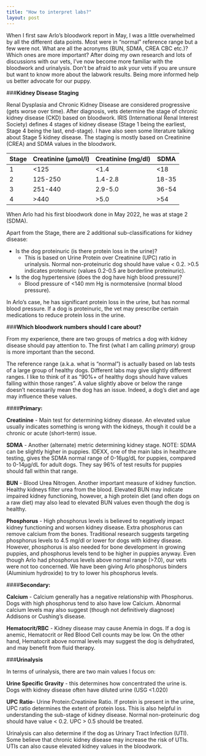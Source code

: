 ```yaml
---
title: "How to interpret labs?"
layout: post
---
```

When I first saw Arlo’s bloodwork report in May, I was a little overwhelmed by all the different data points. Most were in “normal” reference range but a few were not. What are all the acronyms (BUN, SDMA, CREA CBC etc.)? Which ones are more important? After doing my own research and lots of discussions with our vets, I’ve now become more familiar with the bloodwork and urinalysis.  Don’t be afraid to ask your vets if you are unsure but want to know more about the labwork results. Being more informed help us better advocate for our puppy.

###**Kidney Disease Staging**

Renal Dysplasia and Chronic Kidney Disease are considered progressive (gets worse over time). After diagnosis, vets determine the stage of chronic kidney disease (CKD) based on bloodwork.  IRIS (International Renal Interest Society) defines 4 stages of kidney disease (Stage 1 being the earliest, Stage 4 being the last, end-stage). I have also seen some literature talking about Stage 5 kidney disease. The staging is mostly based on Creatinine (CREA) and SDMA values in the bloodwork. 


| Stage      | Creatinine (µmol/l) |  Creatinine (mg/dl) | SDMA |
| ---------- | ----------- |----------- |----------- |
| 1 | <125 | <1.4 | <18 |
| 2 | 125-250 | 1.4-2.8 | 18-35 |
| 3 | 251-440 | 2.9-5.0 | 36-54 |
| 4 | >440 | >5.0 | >54 |


When Arlo had his first bloodwork done in May 2022, he was at stage 2 (SDMA). 

Apart from the Stage, there are 2 additional sub-classifications for kidney disease:

- Is the dog proteinuric (is there protein loss in the urine)?
    - This is based on Urine Protein over Creatinine (UPC) ratio in urinalysis. Normal non-proteinuric dog should have value < 0.2.  >0.5 indicates proteinuric (values 0.2-0.5 are borderline proteinuric).
- Is the dog hypertensive (does the dog have high blood pressure)?
    - Blood pressure of <140 mm Hg is normotensive (normal blood pressure).

In Arlo’s case, he has significant protein loss in the urine, but has normal blood pressure. If a dog is proteinuric, the vet may prescribe certain medications to reduce protein loss in the urine. 

###**Which bloodwork numbers should I care about?**

From my experience, there are two groups of metrics a dog with kidney disease should pay attention to.  The first (what I am calling *primary*) group is more important than the second. 

The reference range (a.k.a. what is “normal”) is actually based on lab tests of a large group of healthy dogs. Different labs may give slightly different ranges. I like to think of it as “90%+ of healthy dogs should have values falling within those ranges”. A value slightly above or below the range doesn’t necessarily mean the dog has an issue. Indeed, a dog’s diet and age may influence these values.

####**Primary:**

**Creatinine** - Main test for determining kidney disease. An elevated value usually indicates something is wrong with the kidneys, though it could be a chronic or acute (short-term) issue. 

**SDMA** - Another (alternate) metric determining kidney stage. NOTE: SDMA can be slightly higher in puppies.  IDEXX, one of the main labs in healthcare testing, gives the SDMA normal range of 0-16μg/dL for puppies, compared to 0-14μg/dL for adult dogs. They say 96% of test results for puppies should fall within that range. 

**BUN** -  Blood Urea Nitrogen. Another important measure of kidney function. Healthy kidneys filter urea from the blood.  Elevated BUN may indicate impaired kidney functioning, however, a high protein diet (and often dogs on a raw diet) may also lead to elevated BUN values even though the dog is healthy. 

**Phosphorus** - High phosphorus levels is believed to negatively impact kidney functioning and worsen kidney disease.  Extra phosphorus can remove calcium from the bones. Traditional research suggests targeting phosphorus levels to 4.5 mg/dl or lower for dogs with kidney disease. However, phosphorus is also needed for bone development in growing puppies, and phosphorus levels tend to be higher in puppies anyway. Even though Arlo had phosphorus levels above normal range (>7.0), our vets were not too concerned. We have been giving Arlo phosphorus binders (Aluminium hydroxide) to try to lower his phosphorus levels. 

####**Secondary:**

**Calcium** - Calcium generally has a negative relationship with Phosphorus. Dogs with high phosphorus tend to also have low Calcium. Abnormal calcium levels may also suggest (though not definitively diagnose) Addisons or Cushing’s disease.

**Hematocrit/RBC** - Kidney disease may cause Anemia in dogs. If a dog is anemic, Hematocrit or Red Blood Cell counts may be low. On the other hand, Hematocrit above normal levels may suggest the dog is dehydrated, and may benefit from fluid therapy. 

###**Urinalysis**

In terms of urinalysis, there are two main values I focus on:

**Urine Specific Gravity** - this determines how concentrated the urine is. Dogs with kidney disease often have diluted urine (USG <1.020)

**UPC** **Ratio**- Urine Protein:Creatinine Ratio. If protein is present in the urine, UPC ratio determines the extent of protein loss. This is also helpful in understanding the sub-stage of kidney disease.  Normal non-proteinuric dog should have value < 0.2. UPC > 0.5 should be treated.

Urinalysis can also determine if the dog as Urinary Tract Infection (UTI). Some believe that chronic kidney disease may increase the risk of UTIs. UTIs can also cause elevated kidney values in the bloodwork.
